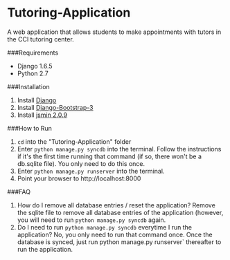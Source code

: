 Tutoring-Application
====================

A web application that allows students to make appointments with tutors in the CCI tutoring center.


###Requirements
*   Django 1.6.5
*   Python 2.7


###Installation
1. Install [Django](https://www.djangoproject.com/)
2. Install [Django-Bootstrap-3](https://github.com/dyve/django-bootstrap3)
3. Install [jsmin 2.0.9](https://pypi.python.org/pypi/jsmin)

###How to Run
1. `cd` into the "Tutoring-Application" folder
2. Enter `python manage.py syncdb` into the terminal. Follow the instructions if it's the first time running that command (if so, there won't be a db.sqlite file). You only need to do this once.
3. Enter `python manage.py runserver` into the terminal.
4. Point your browser to http://localhost:8000


###FAQ
1. How do I remove all database entries / reset the application?
Remove the sqlite file to remove all database entries of the application (however, you will need to run `python manage.py syncdb` again.
2. Do I need to run `python manage.py syncdb` everytime I run the application?
No, you only need to run that command once. Once the database is synced, just run python manage.py runserver` thereafter to run the application.

